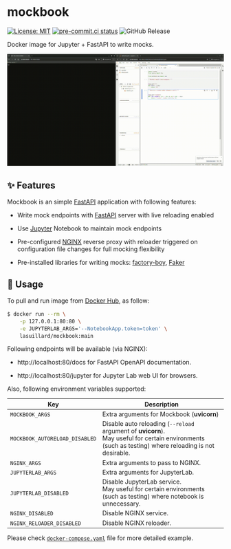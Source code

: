 # mockbook

[![License: MIT](https://img.shields.io/badge/License-MIT-yellow.svg)](https://opensource.org/licenses/MIT)
[![pre-commit.ci status](https://results.pre-commit.ci/badge/github/lasuillard/mockbook/main.svg)](https://results.pre-commit.ci/latest/github/lasuillard/mockbook/main)
![GitHub Release](https://img.shields.io/github/v/release/lasuillard/mockbook)

Docker image for Jupyter + FastAPI to write mocks.

![Demo](/docs/demo.gif)

## ✨ Features

Mockbook is an simple [FastAPI](https://github.com/fastapi/fastapi) application with following features:

- Write mock endpoints with [FastAPI](https://fastapi.tiangolo.com/) server with live reloading enabled

- Use [Jupyter](https://jupyter.org/) Notebook to maintain mock endpoints

- Pre-configured [NGINX](https://nginx.org/) reverse proxy with reloader triggered on configuration file changes for full mocking flexibility

- Pre-installed libraries for writing mocks: [factory-boy](https://github.com/FactoryBoy/factory_boy), [Faker](https://github.com/joke2k/faker)

## 📔 Usage

To pull and run image from [Docker Hub](https://hub.docker.com/r/lasuillard/mockbook), as follow:

```bash
$ docker run --rm \
    -p 127.0.0.1:80:80 \
    -e JUPYTERLAB_ARGS='--NotebookApp.token=token' \
    lasuillard/mockbook:main
```

Following endpoints will be available (via NGINX):

- http://localhost:80/docs for FastAPI OpenAPI documentation.

- http://localhost:80/jupyter for Jupyter Lab web UI for browsers.

Also, following environment variables supported:

| Key                            | Description                                                                                                                                               |
| ------------------------------ | --------------------------------------------------------------------------------------------------------------------------------------------------------- |
| `MOCKBOOK_ARGS`                | Extra arguments for Mockbook (**uvicorn**)                                                                                                                |
| `MOCKBOOK_AUTORELOAD_DISABLED` | Disable auto reloading (`--reload` argument of **uvicorn**). <br/>May useful for certain environments (such as testing) where reloading is not desirable. |
| `NGINX_ARGS`                   | Extra arguments to pass to NGINX.                                                                                                                         |
| `JUPYTERLAB_ARGS`              | Extra arguments for JupyterLab.                                                                                                                           |
| `JUPYTERLAB_DISABLED`          | Disable JupyterLab service. <br/>May useful for certain environments (such as testing) where notebook is unnecessary.                                     |
| `NGINX_DISABLED`               | Disable NGINX service.                                                                                                                                    |
| `NGINX_RELOADER_DISABLED`      | Disable NGINX reloader.                                                                                                                                   |

Please check [`docker-compose.yaml`](/docker-compose.yaml) file for more detailed example.
